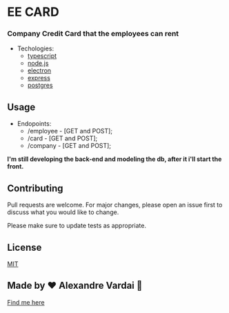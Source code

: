 # EE CARD

### Company Credit Card that the employees can rent

* Techologies:
  * [typescript](https://www.typescriptlang.org/)
  * [node.js](https://nodejs.org/en/)
  * [electron](https://www.electronjs.org/)
  * [express](https://expressjs.com/)
  * [postgres](https://www.postgresql.org/)
 
## Usage

* Endopoints:
  * /employee - [GET and POST];
  * /card - [GET and POST];
  * /company - [GET and POST];

**I'm still developing the back-end and modeling the db, after it i'll start the front.**


## Contributing
Pull requests are welcome. For major changes, please open an issue first to discuss what you would like to change.

Please make sure to update tests as appropriate.

## License
[MIT](https://choosealicense.com/licenses/mit/)

## Made by ♥ Alexandre Vardai 👋 
[Find me here](https://www.linkedin.com/in/alexandre-vardai-b8255b15b/)
